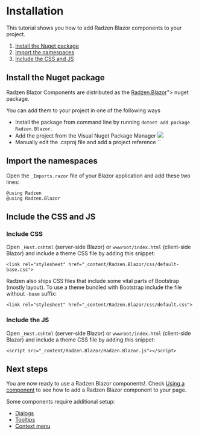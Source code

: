# Installation
This tutorial shows you how to add Radzen Blazor components to your project.

1. [Install the Nuget package](#install-the-nuget-package)
1. [Import the namespaces](#import-the-namespaces)
1. [Include the CSS and JS](#include-the-css-and-js)

## Install the Nuget package
Radzen Blazor Components are distributed as the [Radzen.Blazor](https://www.nuget.org/packages/Radzen.Blazor)"> nuget package.

You can add them to your project in one of the following ways
- Install the package from command line by running `dotnet add package Radzen.Blazor`.
- Add the project from the Visual Nuget Package Manager <img class="ml-0" src="../../../images/nuget-explorer.png">
- Manually edit the .csproj file and add a project reference ``

## Import the namespaces
Open the `_Imports.razor` file of your Blazor application and add these two lines:

```
@using Radzen
@using Radzen.Blazor
```

## Include the CSS and JS

### Include CSS
Open `_Host.cshtml` (server-side Blazor) or `wwwroot/index.html` (client-side Blazor) and include a theme CSS file by adding this snippet:
```
<link rel="stylesheet" href="_content/Radzen.Blazor/css/default-base.css">
```
Radzen also ships CSS files that include some vital parts of Bootstrap (mostly layout). To use a theme bundled with Bootstrap include the file without `-base` suffix:
```
<link rel="stylesheet" href="_content/Radzen.Blazor/css/default.css">
```

### Include the JS
Open `_Host.cshtml` (server-side Blazor) or `wwwroot/index.html` (client-side Blazor) and include a theme CSS file by adding this snippet:
```
<script src="_content/Radzen.Blazor/Radzen.Blazor.js"></script>
```

## Next steps

You are now ready to use a Radzen Blazor components!. Check [Using a component](articles/getting-started/using.md) to see how to add
a Radzen Blazor component to your page.

Some components require additional setup:

- [Dialogs](articles/getting-started/dialog.md)
- [Tooltips](articles/getting-started/tooltip.md)
- [Context menu](articles/getting-started/context-menu.md)